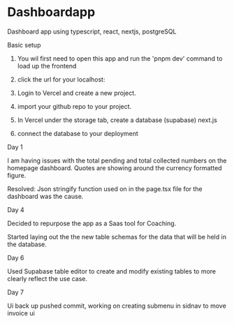# Dashboardapp
Dashboard app using typescript, react, nextjs, postgreSQL 


Basic setup

1. You wil first need to open this app and run the 'pnpm dev' command to load up the frontend 

2. click the url for your localhost:

3. Login to Vercel and create a new project.

4. import your github repo to your project.

5. In Vercel under the storage tab, create a database (supabase) next.js

6. connect the database to your deployment

Day 1

I am having issues with the total pending and total collected numbers on the homepage dashboard. Quotes are showing
around the currency formatted figure.

Resolved: Json stringify function used on in the page.tsx file for the dashboard was the cause.

Day 4

Decided to repurpose the app as a Saas tool for Coaching. 


Started laying out the the new table schemas for the data that will be held in the database.


Day 6

Used Supabase table editor to create and modify existing tables to more clearly reflect the use case. 

Day 7 

Ui back up pushed commit, working on creating submenu in sidnav to move invoice ui


